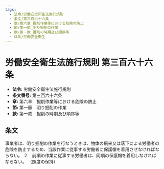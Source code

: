```yaml
---
tags:
  - 法令/労働安全衛生法施行規則
  - 条文/第三百六十六条
  - 章/第六章_掘削作業等における危険の防止
  - 節/第一節_明り掘削の作業
  - 款/第一款_掘削の時期及び順序等
  - 体系/労働安全衛生
---
```

# 労働安全衛生法施行規則 第三百六十六条

- **法令:** 労働安全衛生法施行規則
- **条文番号:** 第三百六十六条
- **章:** 第六章　掘削作業等における危険の防止
- **節:** 第一節　明り掘削の作業
- **款:** 第一款　掘削の時期及び順序等

## 条文
事業者は、明り掘削の作業を行なうときは、物体の飛来又は落下による労働者の危険を防止するため、当該作業に従事する労働者に保護帽を着用させなければならない。
２　前項の作業に従事する労働者は、同項の保護帽を着用しなければならない。
（照度の保持）

